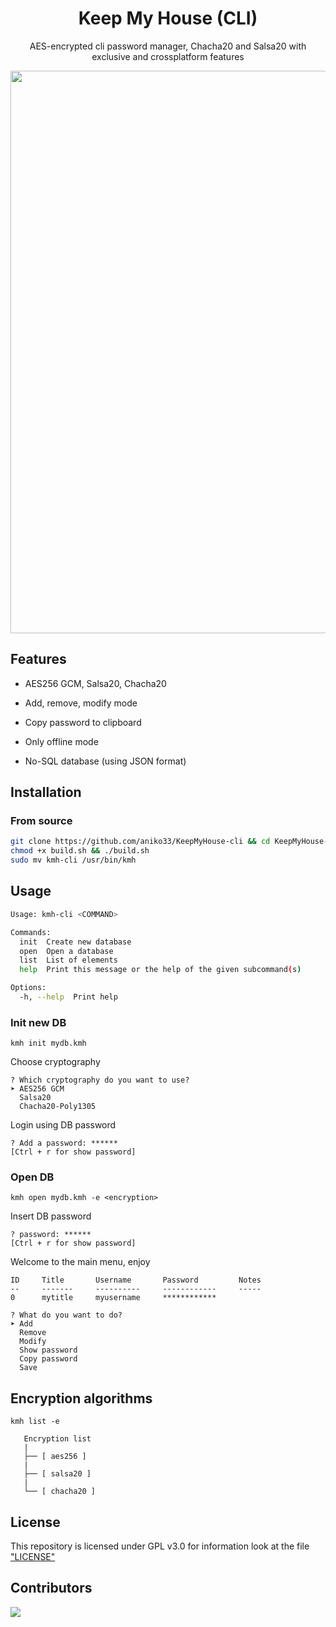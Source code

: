 <div align=center>
  <h1>Keep My House (CLI)</h1>
  <p>AES-encrypted cli password manager, Chacha20 and Salsa20 with exclusive and crossplatform features</p>
  <img width=900px src="https://github.com/aniko33/KeepMyHouse-cli/assets/76649588/2ba0e24f-bfee-4a92-9d83-69a27b698c6c">
</div>

## Features

- AES256 GCM, Salsa20, Chacha20

- Add, remove, modify mode

- Copy password to clipboard

- Only offline mode

- No-SQL database (using JSON format)

## Installation

### From source

```bash
git clone https://github.com/aniko33/KeepMyHouse-cli && cd KeepMyHouse-cli
chmod +x build.sh && ./build.sh
sudo mv kmh-cli /usr/bin/kmh
```

## Usage

```bash
Usage: kmh-cli <COMMAND>

Commands:
  init  Create new database
  open  Open a database
  list  List of elements
  help  Print this message or the help of the given subcommand(s)

Options:
  -h, --help  Print help
```

### Init new DB

`kmh init mydb.kmh`

Choose cryptography

```textile
? Which cryptography do you want to use?  
➤ AES256 GCM
  Salsa20
  Chacha20-Poly1305
```

Login using DB password

```textile
? Add a password: ******
[Ctrl + r for show password]
```

### Open DB

`kmh open mydb.kmh -e <encryption>`

Insert DB password

```textile
? password: ******
[Ctrl + r for show password]
```

Welcome to the main menu, enjoy

```textile
ID     Title       Username       Password         Notes
--     -------     ----------     ------------     -----
0      mytitle     myusername     ************          

? What do you want to do?  
➤ Add
  Remove
  Modify
  Show password
  Copy password
  Save
```

## Encryption algorithms

`kmh list -e`

```textile
   Encryption list
   |
   ├── [ aes256 ]
   |
   ├── [ salsa20 ]
   |
   └── [ chacha20 ]
```

## License

This repository is licensed under GPL v3.0 for information look at the file ["LICENSE"](LICENSE)

## Contributors

<a href="https://github.com/aniko33/KeepMyHouse-cli/graphs/contributors">
  <img src="https://contributors-img.web.app/image?repo=aniko33/KeepMyHouse-cli"/>
</a>

